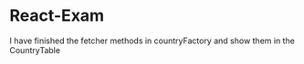 # React-Exam

I have finished the fetcher methods in countryFactory and show them in the CountryTable
